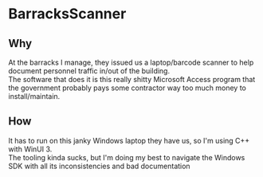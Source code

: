 # BarracksScanner
## Why
At the barracks I manage, they issued us a laptop/barcode scanner to help document personnel traffic in/out of the building.
<br />
The software that does it is this really shitty Microsoft Access program that the government probably pays some contractor way too much money to install/maintain.

## How
It has to run on this janky Windows laptop they have us, so I'm using C++ with WinUI 3.
<br />
The tooling kinda sucks, but I'm doing my best to navigate the Windows SDK with all its inconsistencies and bad documentation
